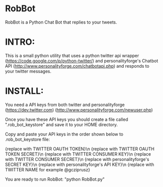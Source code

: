 RobBot
======

RobBot is a Python Chat Bot that replies to your tweets.


INTRO:
======
This is a small python utility that uses a python 
twitter api wrapper (https://code.google.com/p/python-twitter/) and personalityforge's 
Chatbot API (http://www.personalityforge.com/chatbotapi.php) and responds to your twitter messages.


INSTALL:
========
You need a API keys from both twitter and personalityforge 
(https://dev.twitter.com) (http://www.personalityforge.com/newuser.php)

Once you have these API keys you should create a file called ".rob_bot_keystore" 
and save it to your HOME directory.

Copy and paste your API keys in the order shown below to .rob_bot_keystore file:

{replace with TWITTER OAUTH TOKEN}\n
{replace with TWITTER OAUTH TOKEN SECRET}\n
{replace with TWITTER CONSUMER KEY}\n
{replace with TWITTER CONSUMER SECRET}\n
{replace with personalityforge's SECRET KEY}\n
{replace with personalityforge's API KEY}\n
{replace with TWITTER NAME for example @gcziprusz}

You are ready to run RobBot:
"python RobBot.py"
